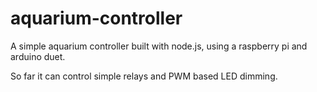 aquarium-controller
===================

A simple aquarium controller built with node.js, using a raspberry pi and arduino duet.

So far it can control simple relays and PWM based LED dimming.